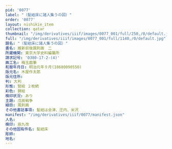 ```yaml
---
pid: '0077'
label: "（髪結床に諸人集うの図）"
order: '0077'
layout: nishikie_item
collection: qatar
thumbnail: "/img/derivatives/iiif/images/0077_001/full/250,/0/default.jpg"
full: "/img/derivatives/iiif/images/0077_001/full/1140,/0/default.jpg"
題名: "（髪結床に諸人集うの図）"
書名: 維新前後諷刺画　二
所蔵機関: 東京大学史料編纂所
請求記号: '0380-17-2-(4)'
画工名: 梅玉戯筆
和暦年月日: 明治元年９月(18680090550)
版元名: 木屋作太郎
版元住所: 
判: 大判
形態: 竪絵 ２枚続
彩色: 錦絵
検印状況: あり
主題: 戊辰戦争
細目: 風刺画
その他書誌事項: 髪結は会津、庄内、米沢
manifest: "/img/derivatives/iiif/0077/manifest.json"
人名: 
検印: 辰九改
その他固有件名: 髪結床
彫師: 
地名: 
---
```

